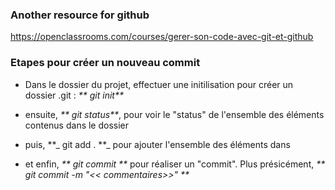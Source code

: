 ### Another resource for github

https://openclassrooms.com/courses/gerer-son-code-avec-git-et-github


### Etapes pour créer un nouveau commit

* Dans le dossier du projet, effectuer une initilisation pour créer un dossier .git : _** git init**_


* ensuite, _** git status**_, pour voir le "status" de l'ensemble des éléments contenus dans le dossier  


* puis, **_ git add . **_ pour ajouter l'ensemble des éléments dans 


* et enfin, _** git commit **_ pour réaliser un "commit".
Plus présicément, 
_** git commit -m "<< commentaires>>" **_ 

